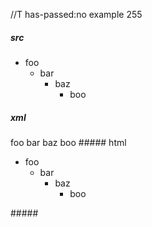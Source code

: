 //T has-passed:no
example 255
##### src
- foo
  - bar
    - baz
      - boo
##### xml
<?xml version="1.0" encoding="UTF-8"?>
<!DOCTYPE document SYSTEM "CommonMark.dtd">
<document xmlns="http://commonmark.org/xml/1.0">
  <list type="bullet" tight="true">
    <item>
      <paragraph>
        <text>foo</text>
      </paragraph>
      <list type="bullet" tight="true">
        <item>
          <paragraph>
            <text>bar</text>
          </paragraph>
          <list type="bullet" tight="true">
            <item>
              <paragraph>
                <text>baz</text>
              </paragraph>
              <list type="bullet" tight="true">
                <item>
                  <paragraph>
                    <text>boo</text>
                  </paragraph>
                </item>
              </list>
            </item>
          </list>
        </item>
      </list>
    </item>
  </list>
</document>
##### html
<ul>
<li>foo
<ul>
<li>bar
<ul>
<li>baz
<ul>
<li>boo</li>
</ul>
</li>
</ul>
</li>
</ul>
</li>
</ul>
#####
